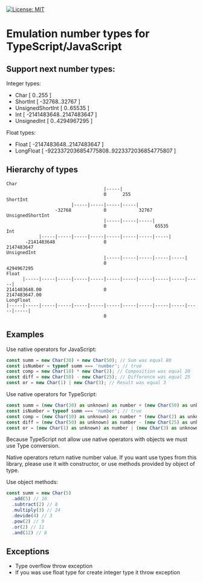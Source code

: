 [![License: MIT](https://img.shields.io/badge/License-MIT-yellow.svg)](https://opensource.org/licenses/MIT)

# Emulation number types for TypeScript/JavaScript

## Support next number types:

Integer types:
* Char [ 0..255 ]
* ShortInt [ -32768..32767 ]
* UnsignedShortInt [ 0..65535 ]
* Int [ -2141483648..2147483647 ]
* UnsignedInt [ 0..4294967295 ]

Float types:
* Float [ -2147483648..2147483647 ]
* LongFloat [ -9223372036854775808..9223372036854775807 ]

## Hierarchy of types

```
Char
                                    |-----|
                                    0      255
ShortInt
                        |-----|-----|-----|-----|
                  -32768            0            32767
UnsignedShortInt
                                    |-----|-----|-----|
                                    0                  65535
Int
            |-----|-----|-----|-----|-----|-----|-----|-----|
       -2141483648                  0                        2147483647
UnsignedInt
                                    |-----|-----|-----|-----|-----|
                                    0                              4294967295
Float
      |-----|-----|-----|-----|-----|-----|-----|-----|-----|-----|-----|
2141483648.00                       0                                    2147483647.00
LongFloat
|-----|-----|-----|-----|-----|-----|-----|-----|-----|-----|-----|-----|-----|
                                    0
```

## Examples

Use native operators for JavaScript:

```javascript
const summ = new Char(30) + new Char(50); // Sum was equal 80
const isNumber = typeof summ === 'number'; // true
const comp = new Char(10) * new Char(2); // Composition was equal 20
const diff = new Char(50) - new Char(25); // Difference was equal 25
const or = new Char(1) | new Char(3); // Result was equal 3
```

Use native operators for TypeScript:

```javascript
const summ = (new Char(30) as unknown) as number + (new Char(50) as unknown) as number; // Sum was equal 80
const isNumber = typeof summ === 'number'; // true
const comp = (new Char(10) as unknown) as number * (new Char(2) as unknown) as number; // Composition was equal 20
const diff = (new Char(50) as unknown) as number - (new Char(25) as unknown) as number; // Difference was equal 25
const or = (new Char(1) as unknown) as number | (new Char(3) as unknown) as number; // Result was equal 3
```

Because TypeScript not allow use native operators with objects we must use Type conversion.

Native operators return native number value.
If you want use types from this library, please use it with constructor, or use methods provided by object of type.

Use object methods:

```typescript
const summ = new Char(5)
  .add(5) // 10
  .subtract(2) // 8
  .multiply(3) // 24
  .devide(4) // 3
  .pow(2) // 9
  .or(2) // 11
  .and(12) // 8
```

## Exceptions

* Type overflow throw exception
* If you was use float type for create integer type it throw exception
